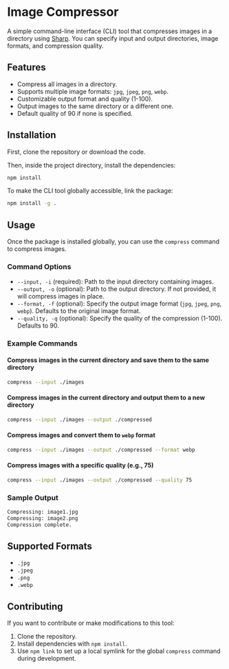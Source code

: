 # Image Compressor

A simple command-line interface (CLI) tool that compresses images in a directory using [Sharp](https://sharp.pixelplumbing.com/). You can specify input and output directories, image formats, and compression quality.

## Features

- Compress all images in a directory.
- Supports multiple image formats: `jpg`, `jpeg`, `png`, `webp`.
- Customizable output format and quality (1-100).
- Output images to the same directory or a different one.
- Default quality of 90 if none is specified.

## Installation

First, clone the repository or download the code.

Then, inside the project directory, install the dependencies:

```bash
npm install
```

To make the CLI tool globally accessible, link the package:

```bash
npm install -g .
```

## Usage

Once the package is installed globally, you can use the `compress` command to compress images.

### Command Options

- `--input, -i` (required): Path to the input directory containing images.
- `--output, -o` (optional): Path to the output directory. If not provided, it will compress images in place.
- `--format, -f` (optional): Specify the output image format (`jpg`, `jpeg`, `png`, `webp`). Defaults to the original image format.
- `--quality, -q` (optional): Specify the quality of the compression (1-100). Defaults to 90.

### Example Commands

#### Compress images in the current directory and save them to the same directory

```bash
compress --input ./images
```

#### Compress images in the current directory and output them to a new directory

```bash
compress --input ./images --output ./compressed
```

#### Compress images and convert them to `webp` format

```bash
compress --input ./images --output ./compressed --format webp
```

#### Compress images with a specific quality (e.g., 75)

```bash
compress --input ./images --output ./compressed --quality 75
```

### Sample Output

```bash
Compressing: image1.jpg
Compressing: image2.png
Compression complete.
```

## Supported Formats

- `.jpg`
- `.jpeg`
- `.png`
- `.webp`

## Contributing

If you want to contribute or make modifications to this tool:

1. Clone the repository.
2. Install dependencies with `npm install`.
3. Use `npm link` to set up a local symlink for the global `compress` command during development.
